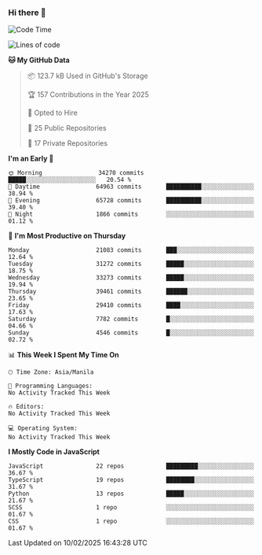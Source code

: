 ### Hi there 👋

<!--START_SECTION:waka-->
![Code Time](http://img.shields.io/badge/Code%20Time-1%2C428%20hrs-blue)

![Lines of code](https://img.shields.io/badge/From%20Hello%20World%20I%27ve%20Written-63.9%20million%20lines%20of%20code-blue)

**🐱 My GitHub Data** 

> 📦 123.7 kB Used in GitHub's Storage 
 > 
> 🏆 157 Contributions in the Year 2025
 > 
> 💼 Opted to Hire
 > 
> 📜 25 Public Repositories 
 > 
> 🔑 17 Private Repositories 
 > 
**I'm an Early 🐤** 

```text
🌞 Morning                34270 commits       █████░░░░░░░░░░░░░░░░░░░░   20.54 % 
🌆 Daytime                64963 commits       ██████████░░░░░░░░░░░░░░░   38.94 % 
🌃 Evening                65728 commits       ██████████░░░░░░░░░░░░░░░   39.40 % 
🌙 Night                  1866 commits        ░░░░░░░░░░░░░░░░░░░░░░░░░   01.12 % 
```
📅 **I'm Most Productive on Thursday** 

```text
Monday                   21083 commits       ███░░░░░░░░░░░░░░░░░░░░░░   12.64 % 
Tuesday                  31272 commits       █████░░░░░░░░░░░░░░░░░░░░   18.75 % 
Wednesday                33273 commits       █████░░░░░░░░░░░░░░░░░░░░   19.94 % 
Thursday                 39461 commits       ██████░░░░░░░░░░░░░░░░░░░   23.65 % 
Friday                   29410 commits       ████░░░░░░░░░░░░░░░░░░░░░   17.63 % 
Saturday                 7782 commits        █░░░░░░░░░░░░░░░░░░░░░░░░   04.66 % 
Sunday                   4546 commits        █░░░░░░░░░░░░░░░░░░░░░░░░   02.72 % 
```


📊 **This Week I Spent My Time On** 

```text
🕑︎ Time Zone: Asia/Manila

💬 Programming Languages: 
No Activity Tracked This Week

🔥 Editors: 
No Activity Tracked This Week

💻 Operating System: 
No Activity Tracked This Week
```

**I Mostly Code in JavaScript** 

```text
JavaScript               22 repos            █████████░░░░░░░░░░░░░░░░   36.67 % 
TypeScript               19 repos            ████████░░░░░░░░░░░░░░░░░   31.67 % 
Python                   13 repos            █████░░░░░░░░░░░░░░░░░░░░   21.67 % 
SCSS                     1 repo              ░░░░░░░░░░░░░░░░░░░░░░░░░   01.67 % 
CSS                      1 repo              ░░░░░░░░░░░░░░░░░░░░░░░░░   01.67 % 
```




 Last Updated on 10/02/2025 16:43:28 UTC
<!--END_SECTION:waka-->
